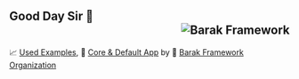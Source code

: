 ## Good Day Sir  👋 <div align="right"> <img src="https://komarev.com/ghpvc/?username=barak-framework&label=Profile%20views&color=ef9141&style=flat" alt="Barak Framework" /> </div>


:chart_with_upwards_trend:	 [Used Examples](https://github.com/Barak-Framework-Projects), 
:orange_book: [Core & Default App](https://github.com/barak-framework/barak) 
by 
:briefcase:	 [Barak Framework Organization](https://github.com/barak-framework/barak-framework)  

##
